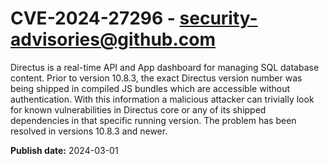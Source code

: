 # CVE-2024-27296 - security-advisories@github.com

Directus is a real-time API and App dashboard for managing SQL database content. Prior to version 10.8.3, the exact Directus version number was being shipped in compiled JS bundles which are accessible without authentication. With this information a malicious attacker can trivially look for known vulnerabilities in Directus core or any of its shipped dependencies in that specific running version. The problem has been resolved in versions 10.8.3 and newer.

**Publish date:** 2024-03-01
